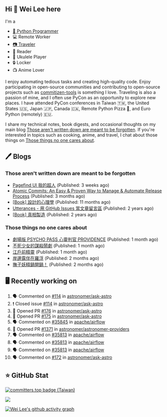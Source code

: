 ## Hi 👋 Wei Lee here

I'm a

* [🐍 Python Programmer](https://pycon-note.wei-lee.me/)
* 💻 Remote Worker
* [📷 Traveler](https://travlog.wei-lee.me/)
* 📖 Reader
* 🎵 Ukulele Player
* 🔒 Locker
* 📺 Anime Lover

I enjoy automating tedious tasks and creating high-quality code. Enjoy participating in open-source communities and contributing to open-source projects such as [commitizen-tools](https://github.com/commitizen-tools) is something I love. Traveling is also a passion of mine, and I often use PyCon as an opportunity to explore new places. I have attended PyCon conferences in Taiwan 🇹🇼, the United States 🇺🇸, Japan 🇯🇵, Canada 🇨🇦, Remote Python Pizza 🍕, and Euro Python (remotely) 🇪🇺.

I share my technical notes, book digests, and occasional thoughts on my main blog [Those aren't written down are meant to be forgotten](https://blog.wei-lee.me/). If you're interested in topics such as cooking, anime, and travel, I chat about those things on [Those things no one cares about](https://travlog.wei-lee.me/).

## 🖊️ Blogs

### Those aren't written down are meant to be forgotten

* [Pagefind UI 我的超人](https://blog.wei-lee.me/posts/tech/2023/11/pagefind-ui) (Published: 3 weeks ago)
* [Atomic Commits: An Easy &amp; Proven Way to Manage &amp; Automate Release Process](https://blog.wei-lee.me/posts/tech/2023/08/atomic-commits-coscup-2023) (Published: 3 months ago)
* [[Book] 設計的心理學](https://blog.wei-lee.me/posts/book/2023/01/the-design-of-everyday-things) (Published: 11 months ago)
* [Utterances - 用 GitHub Issues 當文章留言區](https://blog.wei-lee.me/posts/tech/2022/02/use-github-issues-as-comment-system) (Published: 2 years ago)
* [[Book] 真相製造](https://blog.wei-lee.me/posts/book/2022/02/reality-is-business) (Published: 2 years ago)

### Those things no one cares about

* [劇場版 PSYCHO PASS 心靈判官 PROVIDENCE](https://travlog.wei-lee.me/posts/review/2023/10/psycho-pass-providence) (Published: 1 month ago)
* [不死少女的謀殺鬧劇](https://travlog.wei-lee.me/posts/review/2023/10/undead-girl-murder-farce) (Published: 1 month ago)
* [江戶前精靈](https://travlog.wei-lee.me/posts/review/2023/09/edomae-erufu) (Published: 1 month ago)
* [岸邊露伴在羅浮](https://travlog.wei-lee.me/posts/review/2023/09/rohan-at-the-louvre) (Published: 2 months ago)
* [撫子妖精鍋開鍋！](https://travlog.wei-lee.me/posts/cook/2023/08/season-nadeshiko-pot) (Published: 2 months ago)

## 🖥️ Recently working on

1. 🗣 Commented on [#114](https://github.com/astronomer/ask-astro/issues/114) in [astronomer/ask-astro](https://github.com/astronomer/ask-astro)
2. ❗️ Closed issue [#114](https://github.com/astronomer/ask-astro/issues/114) in [astronomer/ask-astro](https://github.com/astronomer/ask-astro)
3. 💪 Opened PR [#176](https://github.com/astronomer/ask-astro/pull/176) in [astronomer/ask-astro](https://github.com/astronomer/ask-astro)
4. 💪 Opened PR [#175](https://github.com/astronomer/ask-astro/pull/175) in [astronomer/ask-astro](https://github.com/astronomer/ask-astro)
5. 🗣 Commented on [#35845](https://github.com/apache/airflow/issues/35845) in [apache/airflow](https://github.com/apache/airflow)
6. 💪 Opened PR [#1371](https://github.com/astronomer/astronomer-providers/pull/1371) in [astronomer/astronomer-providers](https://github.com/astronomer/astronomer-providers)
7. 🗣 Commented on [#35813](https://github.com/apache/airflow/issues/35813) in [apache/airflow](https://github.com/apache/airflow)
8. 🗣 Commented on [#35813](https://github.com/apache/airflow/issues/35813) in [apache/airflow](https://github.com/apache/airflow)
9. 🗣 Commented on [#35813](https://github.com/apache/airflow/issues/35813) in [apache/airflow](https://github.com/apache/airflow)
10. 🗣 Commented on [#172](https://github.com/astronomer/ask-astro/issues/172) in [astronomer/ask-astro](https://github.com/astronomer/ask-astro)


## ⭐ GitHub Stat

[![committers.top badge (Taiwan)](https://user-badge.committers.top/taiwan_public/Lee-W.svg)](https://user-badge.committers.top/taiwan_public/Lee-W)

[![](https://github-readme-stats.vercel.app/api?username=Lee-W&show_icons=true&hide_title=true&cache_seconds=86400)](https://github.com/anuraghazra/github-readme-stats)

[![Wei Lee's github activity graph](https://github-readme-activity-graph.vercel.app/graph?username=Lee-W&theme=dracula)](https://github.com/ashutosh00710/github-readme-activity-graph)
